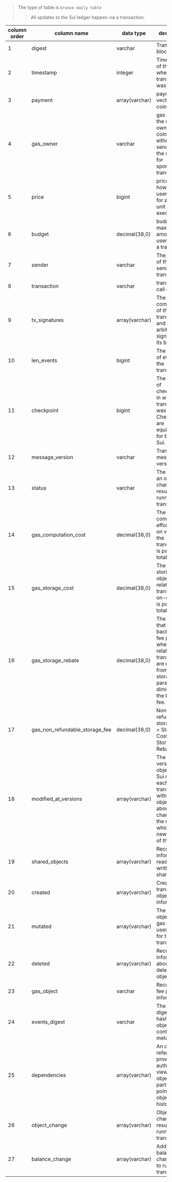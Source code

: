 > The type of table is `bronze daily table` 
>> All updates to the Sui ledger happen via a transaction.

|column order	|column name	|data type	|description	|is_unique_key|
|--	|----	|----	|---------	|---|
|1	|digest	|varchar	|Transaction block hash.	|Y|
|2	|timestamp|	integer|	Timestamp of the block where this transaction was in	||
|3	|payment	|array(varchar)	|payment is a vector of gas coin	||
|4	|gas_owner	|varchar|	gas owner is the single owner of all coins used, either the sender, or the sponsor for sponsored transactions.||
|5	|price	|bigint	|price defines how much users will pay for a single unit of execution.	||
|6	|budget	|decimal(38,0)	|budget is the maximum amount a user pays for a transaction.	||
|7	|sender	|varchar	|The address of the user sending this transaction.	||
|8	|transaction	|varchar	|transaction call data	||
|9	|tx_signatures	|array(varchar)|	The combination of the transaction and the arbitration signature on its bytes	||
|10	|len_events	|bigint	|The number of events in the transaction	||
|11	|checkpoint	|bigint	|The number of checkpoints in which the transaction was added. Checkpoints are equivalents for blocks in Sui.	|Y|
|12	|message_version	|varchar	|Transaction message version	||
|13	|status	|varchar	|The status of an object that changed as a result of running the transaction.	||
|14	|gas_computation_cost	|decimal(38,0)	|The cost of computation efforts spent on validating the transaction. It is part of the total gas fee.	||
|15	|gas_storage_cost	|decimal(38,0)	|The cost of storing objects related to the transaction on-chain. It is part of the total gas fee.	||
|16	|gas_storage_rebate	|decimal(38,0)	|The funds that are paid back to the fee payer when objects related to a transaction are deleted from the storage. This parameter diminishes the total gas fee.	||
|17	|gas_non_refundable_storage_fee|	decimal(38,0)	|Non-refundable storage fees = Storage Cost - Storage Rebate	||
|18	|modified_at_versions	|array(varchar)	|The latest version of the object. In the Sui network, each transaction with an object brings about a change in it, the result of which is a new version of this object.||
|19	|shared_objects	|array(varchar)	|Record information read and written by shared users	||
|20	|created	|array(varchar)	|Create transaction object information	||
|21	|mutated	|array(varchar)	|The mutated object is the gas object used to pay for the transaction.	||
|22	|deleted	|array(varchar)	|Record information about deleted objects	||
|23	|gas_object	|varchar	|Record gas fee payer information	||
|24	|events_digest	|varchar	|The object digest is the hash of the object's contents and metadata.	||
|25	|dependencies	|array(varchar)	|An object reference provides an authenticated view of the object at a particular point in the object's history.	||
|26	|object_change|	array(varchar)	|Objects changed as a result of running a transaction	||
|27	|balance_change|	array(varchar)	|Address balance changes due to running transactions	||

